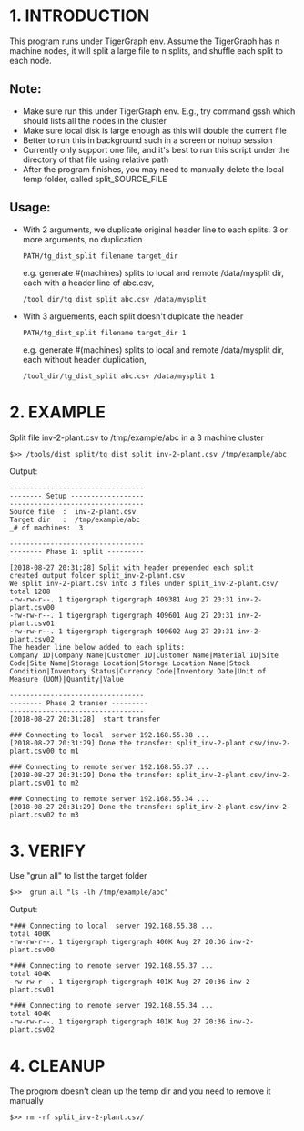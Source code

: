 # 1. INTRODUCTION

This program runs under TigerGraph env. Assume the TigerGraph has n machine nodes, it will split a large file to n splits, and shuffle each split to each node.
## Note:
  - Make sure run this under TigerGraph env. E.g., try command gssh which should lists all the nodes in the cluster
  - Make sure local disk is large enough as this will double the current file
  - Better to run this in background such in a screen or nohup session
  - Currently only support one file, and it's best to run this script under the directory of that file using relative path
  - After the program finishes, you may need to manually delete the local temp folder, called split_SOURCE_FILE

## Usage: 
 - With 2 arguments, we duplicate original header line to each splits. 3 or more arguments, no duplication

	```PATH/tg_dist_split filename target_dir```
    
	e.g. generate #(machines) splits to local and remote /data/mysplit dir, each with a header line of abc.csv, 
    
	```/tool_dir/tg_dist_split abc.csv /data/mysplit```
    
 - With 3 arguements, each split doesn't duplcate the header 
 	
    ```PATH/tg_dist_split filename target_dir 1```
    
	e.g. generate #(machines) splits to local and remote /data/mysplit dir, each without header duplication, 

	```/tool_dir/tg_dist_split abc.csv /data/mysplit 1```
   
       
# 2. EXAMPLE
Split file inv-2-plant.csv to /tmp/example/abc in a 3 machine cluster

```$>> /tools/dist_split/tg_dist_split inv-2-plant.csv /tmp/example/abc```

Output:

```
---------------------------------
-------- Setup ------------------
---------------------------------
Source file  :  inv-2-plant.csv
Target dir   :  /tmp/example/abc
_# of machines:  3

---------------------------------
-------- Phase 1: split ---------
---------------------------------
[2018-08-27 20:31:28] Split with header prepended each split
created output folder split_inv-2-plant.csv
We split inv-2-plant.csv into 3 files under split_inv-2-plant.csv/
total 1208
-rw-rw-r--. 1 tigergraph tigergraph 409381 Aug 27 20:31 inv-2-plant.csv00
-rw-rw-r--. 1 tigergraph tigergraph 409601 Aug 27 20:31 inv-2-plant.csv01
-rw-rw-r--. 1 tigergraph tigergraph 409602 Aug 27 20:31 inv-2-plant.csv02
The header line below added to each splits:
Company ID|Company Name|Customer ID|Customer Name|Material ID|Site Code|Site Name|Storage Location|Storage Location Name|Stock Condition|Inventory Status|Currency Code|Inventory Date|Unit of Measure (UOM)|Quantity|Value

---------------------------------
-------- Phase 2 transer ---------
---------------------------------
[2018-08-27 20:31:28]  start transfer

### Connecting to local  server 192.168.55.38 ...
[2018-08-27 20:31:29] Done the transfer: split_inv-2-plant.csv/inv-2-plant.csv00 to m1

### Connecting to remote server 192.168.55.37 ...
[2018-08-27 20:31:29] Done the transfer: split_inv-2-plant.csv/inv-2-plant.csv01 to m2

### Connecting to remote server 192.168.55.34 ...
[2018-08-27 20:31:29] Done the transfer: split_inv-2-plant.csv/inv-2-plant.csv02 to m3
```


# 3. VERIFY
Use "grun all" to list the target folder

```$>>  grun all "ls -lh /tmp/example/abc"```

Output:
```
*### Connecting to local  server 192.168.55.38 ...
total 400K
-rw-rw-r--. 1 tigergraph tigergraph 400K Aug 27 20:36 inv-2-plant.csv00

*### Connecting to remote server 192.168.55.37 ...
total 404K
-rw-rw-r--. 1 tigergraph tigergraph 401K Aug 27 20:36 inv-2-plant.csv01

*### Connecting to remote server 192.168.55.34 ...
total 404K
-rw-rw-r--. 1 tigergraph tigergraph 401K Aug 27 20:36 inv-2-plant.csv02
```

# 4. CLEANUP
The progrom doesn't clean up the temp dir and you need to remove it manually

```$>> rm -rf split_inv-2-plant.csv/```
